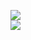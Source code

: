 [![](https://img.shields.io/badge/Made%20With-Github%20Spray-lightgrey.svg?style=for-the-badge&logo=github)](https://github.com/Annihil/github-spray#19950)  
[![](https://i.imgur.com/2DrTn0Z.gif)](https://github.com/Annihil/github-spray)